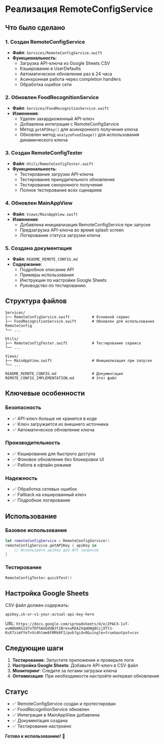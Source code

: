 # Реализация RemoteConfigService

## Что было сделано

### 1. Создан RemoteConfigService
- **Файл**: `Services/RemoteConfigService.swift`
- **Функциональность**:
  - Загрузка API-ключа из Google Sheets CSV
  - Кэширование в UserDefaults
  - Автоматическое обновление раз в 24 часа
  - Асинхронная работа через completion handlers
  - Обработка ошибок сети

### 2. Обновлен FoodRecognitionService
- **Файл**: `Services/FoodRecognitionService.swift`
- **Изменения**:
  - Удален захардкоженный API-ключ
  - Добавлена интеграция с RemoteConfigService
  - Метод `getAPIKey()` для асинхронного получения ключа
  - Обновлен метод `analyzeFoodImage()` для использования динамического ключа

### 3. Создан RemoteConfigTester
- **Файл**: `Utils/RemoteConfigTester.swift`
- **Функциональность**:
  - Тестирование загрузки API-ключа
  - Тестирование принудительного обновления
  - Тестирование синхронного получения
  - Полное тестирование всех сценариев

### 4. Обновлен MainAppView
- **Файл**: `Views/MainAppView.swift`
- **Изменения**:
  - Добавлена инициализация RemoteConfigService при запуске
  - Предзагрузка API-ключа во время splash screen
  - Логирование статуса загрузки ключа

### 5. Создана документация
- **Файл**: `README_REMOTE_CONFIG.md`
- **Содержание**:
  - Подробное описание API
  - Примеры использования
  - Инструкции по настройке Google Sheets
  - Руководство по тестированию

## Структура файлов

```
Services/
├── RemoteConfigService.swift          # Основной сервис
├── FoodRecognitionService.swift       # Обновлен для использования RemoteConfig
└── ...

Utils/
├── RemoteConfigTester.swift           # Тестирование сервиса
└── ...

Views/
├── MainAppView.swift                  # Инициализация при запуске
└── ...

README_REMOTE_CONFIG.md                # Документация
REMOTE_CONFIG_IMPLEMENTATION.md        # Этот файл
```

## Ключевые особенности

### Безопасность
- ✅ API-ключ больше не хранится в коде
- ✅ Ключ загружается из внешнего источника
- ✅ Автоматическое обновление ключа

### Производительность
- ✅ Кэширование для быстрого доступа
- ✅ Фоновое обновление без блокировки UI
- ✅ Работа в офлайн режиме

### Надежность
- ✅ Обработка сетевых ошибок
- ✅ Fallback на кэшированный ключ
- ✅ Подробное логирование

## Использование

### Базовое использование
```swift
let remoteConfigService = RemoteConfigService()
remoteConfigService.getAPIKey { apiKey in
    // Используйте apiKey для API запросов
}
```

### Тестирование
```swift
RemoteConfigTester.quickTest()
```

## Настройка Google Sheets

CSV файл должен содержать:
```csv
apiKey,sk-or-v1-your-actual-api-key-here
```

URL: `https://docs.google.com/spreadsheets/d/e/2PACX-1vT-wvWAbmKGId7oTEFhAUGdUWJt1BrexuREA2XqmDWg8CcjXTt1-KuX7zimYYe7vVc4hlme6F0Rk0FI/pub?gid=0&single=true&output=csv`

## Следующие шаги

1. **Тестирование**: Запустите приложение и проверьте логи
2. **Настройка Google Sheets**: Добавьте API-ключ в CSV файл
3. **Мониторинг**: Следите за логами загрузки ключа
4. **Оптимизация**: При необходимости настройте интервал обновления

## Статус

- ✅ RemoteConfigService создан и протестирован
- ✅ FoodRecognitionService обновлен
- ✅ Интеграция в MainAppView добавлена
- ✅ Документация создана
- ✅ Тестирование настроено

**Готово к использованию!** 🚀
